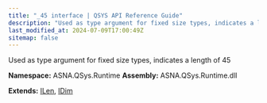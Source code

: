 ```yaml
---
title: "_45 interface | QSYS API Reference Guide"
description: "Used as type argument for fixed size types, indicates a length of 45  "
last_modified_at: 2024-07-09T17:00:49Z
sitemap: false
---
```


Used as type argument for fixed size types, indicates a length of 45 

**Namespace:** ASNA.QSys.Runtime
**Assembly:** ASNA.QSys.Runtime.dll

**Extends:** [ILen](/reference/runtime/qsys-runtime/i-len.html), [IDim](/reference/runtime/qsys-runtime/i-dim.html)
<br>
<br>
